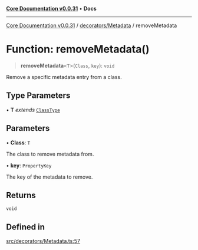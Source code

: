 [**Core Documentation v0.0.31**](../../../README.md) • **Docs**

***

[Core Documentation v0.0.31](../../../modules.md) / [decorators/Metadata](../README.md) / removeMetadata

# Function: removeMetadata()

> **removeMetadata**\<`T`\>(`Class`, `key`): `void`

Remove a specific metadata entry from a class.

## Type Parameters

• **T** *extends* [`ClassType`](../../../definitions/type-aliases/ClassType.md)

## Parameters

• **Class**: `T`

The class to remove metadata from.

• **key**: `PropertyKey`

The key of the metadata to remove.

## Returns

`void`

## Defined in

[src/decorators/Metadata.ts:57](https://github.com/stonemjs/core/blob/a25677efd9a5f5a45cc90fda3ed3e87df97e6124/src/decorators/Metadata.ts#L57)
